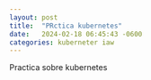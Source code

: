 ```yaml
---
layout: post
title:  "PRctica kubernetes"
date:   2024-02-18 06:45:43 -0600
categories: kuberneter iaw
---
```


Practica sobre kubernetes
